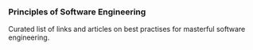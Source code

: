 ### Principles of Software Engineering

Curated list of links and articles on best practises for masterful software engineering.
